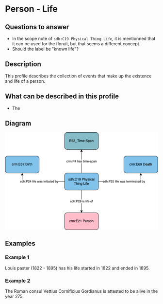 # Person - Life

## Questions to answer

- In the scope note of `sdh:C19 Physical Thing Life`, it is mentionned that it can be used for the floruit, but that seems a different concept.
- Should the label be "known life"?

## Description

This profile describes the collection of events that make up the existence and life of a person.

## What can be described in this profile

- The

## Diagram

![Alt text](Diagrams/GV_Profile_Person-Life.drawio.png)

## Examples

### Example 1

Louis paster (1822 - 1895) has his life started in 1822 and ended in 1895.

### Example 2

The Roman consul Vettius Cornificius Gordianus is attested to be alive in the year 275.
